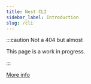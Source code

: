 ```yaml
---
title: Nest CLI
sidebar_label: Introduction
slug: /cli
---
```


:::caution Not a 404 but almost

This page is a work in progress.

:::

[More info](https://github.com/nestdotland/cli)